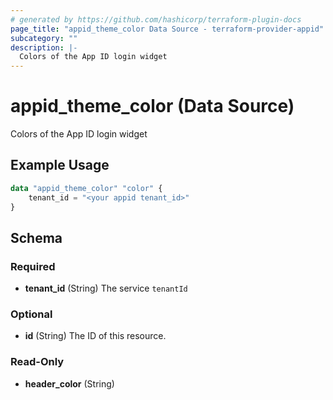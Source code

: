 ```yaml
---
# generated by https://github.com/hashicorp/terraform-plugin-docs
page_title: "appid_theme_color Data Source - terraform-provider-appid"
subcategory: ""
description: |-
  Colors of the App ID login widget
---
```


# appid_theme_color (Data Source)

Colors of the App ID login widget

## Example Usage

```terraform
data "appid_theme_color" "color" {
    tenant_id = "<your appid tenant_id>"    
}
```

<!-- schema generated by tfplugindocs -->
## Schema

### Required

- **tenant_id** (String) The service `tenantId`

### Optional

- **id** (String) The ID of this resource.

### Read-Only

- **header_color** (String)


